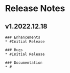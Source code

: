 # Release Notes

## v1.2022.12.18

```plain
### Enhancements
* #Initial Release

### Bugs
* #Initial Release

### Documentation
* #
```
